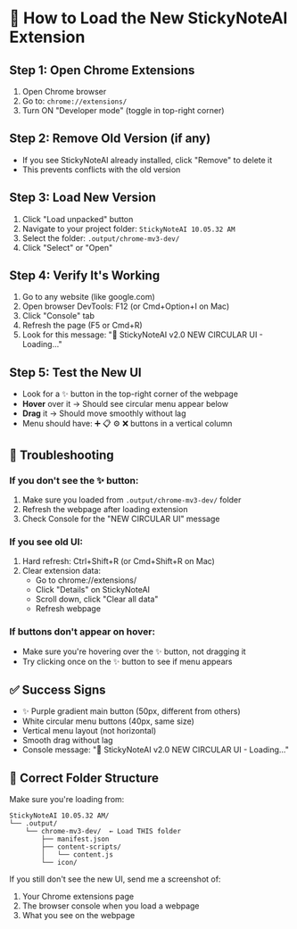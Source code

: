 # 🚀 How to Load the New StickyNoteAI Extension

## Step 1: Open Chrome Extensions
1. Open Chrome browser
2. Go to: `chrome://extensions/`
3. Turn ON "Developer mode" (toggle in top-right corner)

## Step 2: Remove Old Version (if any)
- If you see StickyNoteAI already installed, click "Remove" to delete it
- This prevents conflicts with the old version

## Step 3: Load New Version
1. Click "Load unpacked" button
2. Navigate to your project folder: `StickyNoteAI 10.05.32 AM`
3. Select the folder: `.output/chrome-mv3-dev/`
4. Click "Select" or "Open"

## Step 4: Verify It's Working
1. Go to any website (like google.com)
2. Open browser DevTools: F12 (or Cmd+Option+I on Mac)
3. Click "Console" tab
4. Refresh the page (F5 or Cmd+R)
5. Look for this message: "🎯 StickyNoteAI v2.0 NEW CIRCULAR UI - Loading..."

## Step 5: Test the New UI
- Look for a ✨ button in the top-right corner of the webpage
- **Hover** over it → Should see circular menu appear below
- **Drag** it → Should move smoothly without lag
- Menu should have: ➕ 📋 ⚙️ ❌ buttons in a vertical column

## 🐛 Troubleshooting

### If you don't see the ✨ button:
1. Make sure you loaded from `.output/chrome-mv3-dev/` folder
2. Refresh the webpage after loading extension
3. Check Console for the "NEW CIRCULAR UI" message

### If you see old UI:
1. Hard refresh: Ctrl+Shift+R (or Cmd+Shift+R on Mac)
2. Clear extension data:
   - Go to chrome://extensions/
   - Click "Details" on StickyNoteAI
   - Scroll down, click "Clear all data"
   - Refresh webpage

### If buttons don't appear on hover:
- Make sure you're hovering over the ✨ button, not dragging it
- Try clicking once on the ✨ button to see if menu appears

## ✅ Success Signs
- ✨ Purple gradient main button (50px, different from others)
- White circular menu buttons (40px, same size)
- Vertical menu layout (not horizontal)
- Smooth drag without lag
- Console message: "🎯 StickyNoteAI v2.0 NEW CIRCULAR UI - Loading..."

## 📁 Correct Folder Structure
Make sure you're loading from:
```
StickyNoteAI 10.05.32 AM/
└── .output/
    └── chrome-mv3-dev/  ← Load THIS folder
        ├── manifest.json
        ├── content-scripts/
        │   └── content.js
        └── icon/
```

If you still don't see the new UI, send me a screenshot of:
1. Your Chrome extensions page 
2. The browser console when you load a webpage
3. What you see on the webpage
